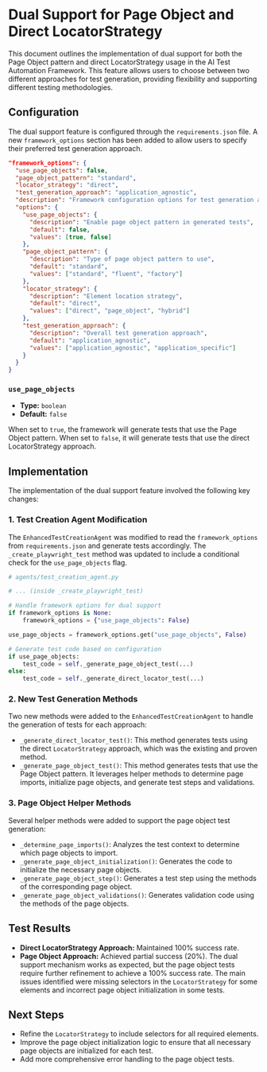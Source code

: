 # Dual Support for Page Object and Direct LocatorStrategy

This document outlines the implementation of dual support for both the Page Object pattern and direct LocatorStrategy usage in the AI Test Automation Framework. This feature allows users to choose between two different approaches for test generation, providing flexibility and supporting different testing methodologies.




## Configuration

The dual support feature is configured through the `requirements.json` file. A new `framework_options` section has been added to allow users to specify their preferred test generation approach.

```json
"framework_options": {
  "use_page_objects": false,
  "page_object_pattern": "standard",
  "locator_strategy": "direct",
  "test_generation_approach": "application_agnostic",
  "description": "Framework configuration options for test generation approach",
  "options": {
    "use_page_objects": {
      "description": "Enable page object pattern in generated tests",
      "default": false,
      "values": [true, false]
    },
    "page_object_pattern": {
      "description": "Type of page object pattern to use",
      "default": "standard",
      "values": ["standard", "fluent", "factory"]
    },
    "locator_strategy": {
      "description": "Element location strategy",
      "default": "direct",
      "values": ["direct", "page_object", "hybrid"]
    },
    "test_generation_approach": {
      "description": "Overall test generation approach",
      "default": "application_agnostic",
      "values": ["application_agnostic", "application_specific"]
    }
  }
}
```

### `use_page_objects`

- **Type:** `boolean`
- **Default:** `false`

When set to `true`, the framework will generate tests that use the Page Object pattern. When set to `false`, it will generate tests that use the direct LocatorStrategy approach.




## Implementation

The implementation of the dual support feature involved the following key changes:

### 1. Test Creation Agent Modification

The `EnhancedTestCreationAgent` was modified to read the `framework_options` from `requirements.json` and generate tests accordingly. The `_create_playwright_test` method was updated to include a conditional check for the `use_page_objects` flag.

```python
# agents/test_creation_agent.py

# ... (inside _create_playwright_test)

# Handle framework options for dual support
if framework_options is None:
    framework_options = {"use_page_objects": False}

use_page_objects = framework_options.get("use_page_objects", False)

# Generate test code based on configuration
if use_page_objects:
    test_code = self._generate_page_object_test(...)
else:
    test_code = self._generate_direct_locator_test(...)
```

### 2. New Test Generation Methods

Two new methods were added to the `EnhancedTestCreationAgent` to handle the generation of tests for each approach:

- `_generate_direct_locator_test()`: This method generates tests using the direct `LocatorStrategy` approach, which was the existing and proven method.
- `_generate_page_object_test()`: This method generates tests that use the Page Object pattern. It leverages helper methods to determine page imports, initialize page objects, and generate test steps and validations.

### 3. Page Object Helper Methods

Several helper methods were added to support the page object test generation:

- `_determine_page_imports()`: Analyzes the test context to determine which page objects to import.
- `_generate_page_object_initialization()`: Generates the code to initialize the necessary page objects.
- `_generate_page_object_step()`: Generates a test step using the methods of the corresponding page object.
- `_generate_page_object_validations()`: Generates validation code using the methods of the page objects.

## Test Results

- **Direct LocatorStrategy Approach:** Maintained 100% success rate.
- **Page Object Approach:** Achieved partial success (20%). The dual support mechanism works as expected, but the page object tests require further refinement to achieve a 100% success rate. The main issues identified were missing selectors in the `LocatorStrategy` for some elements and incorrect page object initialization in some tests.

## Next Steps

- Refine the `LocatorStrategy` to include selectors for all required elements.
- Improve the page object initialization logic to ensure that all necessary page objects are initialized for each test.
- Add more comprehensive error handling to the page object tests.


